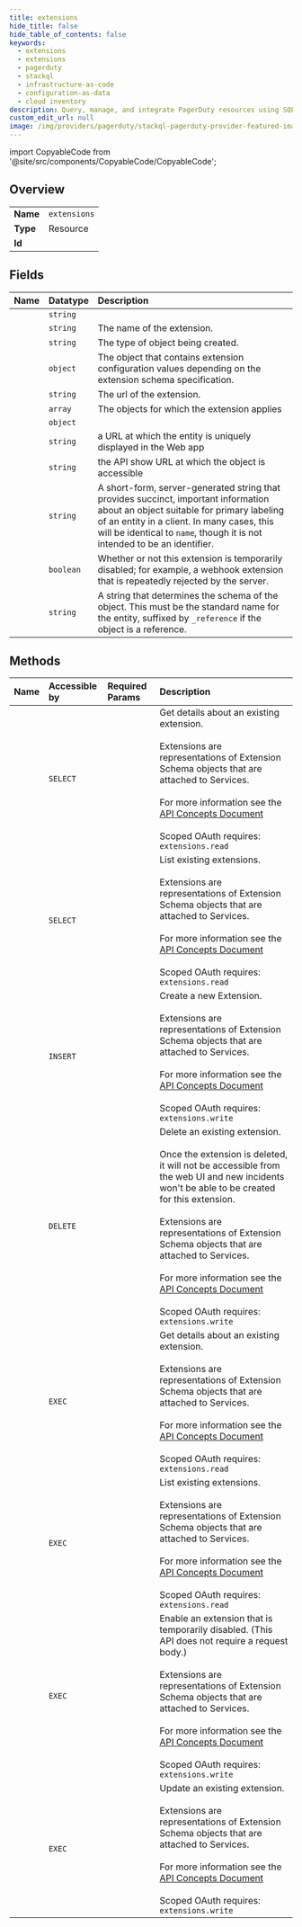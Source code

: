 ```yaml
---
title: extensions
hide_title: false
hide_table_of_contents: false
keywords:
  - extensions
  - extensions
  - pagerduty    
  - stackql
  - infrastructure-as-code
  - configuration-as-data
  - cloud inventory
description: Query, manage, and integrate PagerDuty resources using SQL
custom_edit_url: null
image: /img/providers/pagerduty/stackql-pagerduty-provider-featured-image.png
---
```


import CopyableCode from '@site/src/components/CopyableCode/CopyableCode';




## Overview
<table><tbody>
<tr><td><b>Name</b></td><td><code>extensions</code></td></tr>
<tr><td><b>Type</b></td><td>Resource</td></tr>
<tr><td><b>Id</b></td><td><CopyableCode code="pagerduty.extensions.extensions" /></td></tr>
</tbody></table>

## Fields
| Name | Datatype | Description |
|:-----|:---------|:------------|
| <CopyableCode code="id" /> | `string` |  |
| <CopyableCode code="name" /> | `string` | The name of the extension. |
| <CopyableCode code="_type" /> | `string` | The type of object being created. |
| <CopyableCode code="config" /> | `object` | The object that contains extension configuration values depending on the extension schema specification. |
| <CopyableCode code="endpoint_url" /> | `string` | The url of the extension. |
| <CopyableCode code="extension_objects" /> | `array` | The objects for which the extension applies |
| <CopyableCode code="extension_schema" /> | `object` |  |
| <CopyableCode code="html_url" /> | `string` | a URL at which the entity is uniquely displayed in the Web app |
| <CopyableCode code="self" /> | `string` | the API show URL at which the object is accessible |
| <CopyableCode code="summary" /> | `string` | A short-form, server-generated string that provides succinct, important information about an object suitable for primary labeling of an entity in a client. In many cases, this will be identical to `name`, though it is not intended to be an identifier. |
| <CopyableCode code="temporarily_disabled" /> | `boolean` | Whether or not this extension is temporarily disabled; for example, a webhook extension that is repeatedly rejected by the server. |
| <CopyableCode code="type" /> | `string` | A string that determines the schema of the object. This must be the standard name for the entity, suffixed by `_reference` if the object is a reference. |
## Methods
| Name | Accessible by | Required Params | Description |
|:-----|:--------------|:----------------|:------------|
| <CopyableCode code="get_extension" /> | `SELECT` | <CopyableCode code="id" /> | Get details about an existing extension.<br /><br />Extensions are representations of Extension Schema objects that are attached to Services.<br /><br />For more information see the [API Concepts Document](../../api-reference/ZG9jOjI3NDc5Nzc-api-concepts#extensions)<br /><br />Scoped OAuth requires: `extensions.read`<br /> |
| <CopyableCode code="list_extensions" /> | `SELECT` |  | List existing extensions.<br /><br />Extensions are representations of Extension Schema objects that are attached to Services.<br /><br />For more information see the [API Concepts Document](../../api-reference/ZG9jOjI3NDc5Nzc-api-concepts#extensions)<br /><br />Scoped OAuth requires: `extensions.read`<br /> |
| <CopyableCode code="create_extension" /> | `INSERT` | <CopyableCode code="data__extension" /> | Create a new Extension.<br /><br />Extensions are representations of Extension Schema objects that are attached to Services.<br /><br />For more information see the [API Concepts Document](../../api-reference/ZG9jOjI3NDc5Nzc-api-concepts#extensions)<br /><br />Scoped OAuth requires: `extensions.write`<br /> |
| <CopyableCode code="delete_extension" /> | `DELETE` | <CopyableCode code="id" /> | Delete an existing extension.<br /><br />Once the extension is deleted, it will not be accessible from the web UI and new incidents won't be able to be created for this extension.<br /><br />Extensions are representations of Extension Schema objects that are attached to Services.<br /><br />For more information see the [API Concepts Document](../../api-reference/ZG9jOjI3NDc5Nzc-api-concepts#extensions)<br /><br />Scoped OAuth requires: `extensions.write`<br /> |
| <CopyableCode code="_get_extension" /> | `EXEC` | <CopyableCode code="id" /> | Get details about an existing extension.<br /><br />Extensions are representations of Extension Schema objects that are attached to Services.<br /><br />For more information see the [API Concepts Document](../../api-reference/ZG9jOjI3NDc5Nzc-api-concepts#extensions)<br /><br />Scoped OAuth requires: `extensions.read`<br /> |
| <CopyableCode code="_list_extensions" /> | `EXEC` |  | List existing extensions.<br /><br />Extensions are representations of Extension Schema objects that are attached to Services.<br /><br />For more information see the [API Concepts Document](../../api-reference/ZG9jOjI3NDc5Nzc-api-concepts#extensions)<br /><br />Scoped OAuth requires: `extensions.read`<br /> |
| <CopyableCode code="enable_extension" /> | `EXEC` | <CopyableCode code="id" /> | Enable an extension that is temporarily disabled. (This API does not require a request body.)<br /><br />Extensions are representations of Extension Schema objects that are attached to Services.<br /><br />For more information see the [API Concepts Document](../../api-reference/ZG9jOjI3NDc5Nzc-api-concepts#extensions)<br /><br />Scoped OAuth requires: `extensions.write`<br /> |
| <CopyableCode code="update_extension" /> | `EXEC` | <CopyableCode code="id, data__extension" /> | Update an existing extension.<br /><br />Extensions are representations of Extension Schema objects that are attached to Services.<br /><br />For more information see the [API Concepts Document](../../api-reference/ZG9jOjI3NDc5Nzc-api-concepts#extensions)<br /><br />Scoped OAuth requires: `extensions.write`<br /> |
